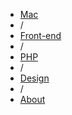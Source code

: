 <div class="nav_wrap">
    <ul class="nav">
        <li><a href="/mac.html">Mac</a></a>
        <li class="gap">/</a>
        <li><a href="/front-end.html">Front-end</a></a>
        <li class="gap">/</a>
        <li><a href="/php.html">PHP</a></a>
        <li class="gap">/</a>
        <li><a href="/design.html">Design</a></a>
        <li class="gap">/</a>
        <li><a href="/about.html">About</a></a>
    </ul>
</div>
